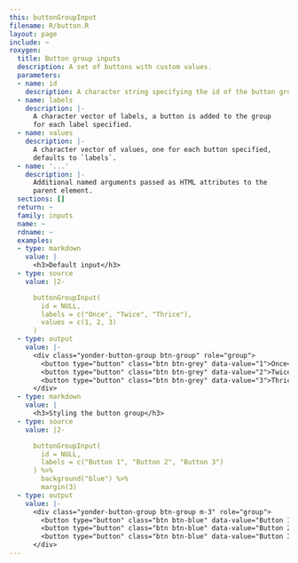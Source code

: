 ```yaml
---
this: buttonGroupInput
filename: R/button.R
layout: page
include: ~
roxygen:
  title: Button group inputs
  description: A set of buttons with custom values.
  parameters:
  - name: id
    description: A character string specifying the id of the button group input.
  - name: labels
    description: |-
      A character vector of labels, a button is added to the group
      for each label specified.
  - name: values
    description: |-
      A character vector of values, one for each button specified,
      defaults to `labels`.
  - name: '...'
    description: |-
      Additional named arguments passed as HTML attributes to the
      parent element.
  sections: []
  return: ~
  family: inputs
  name: ~
  rdname: ~
  examples:
  - type: markdown
    value: |
      <h3>Default input</h3>
  - type: source
    value: |2-

      buttonGroupInput(
        id = NULL,
        labels = c("Once", "Twice", "Thrice"),
        values = c(1, 2, 3)
      )
  - type: output
    value: |-
      <div class="yonder-button-group btn-group" role="group">
        <button type="button" class="btn btn-grey" data-value="1">Once</button>
        <button type="button" class="btn btn-grey" data-value="2">Twice</button>
        <button type="button" class="btn btn-grey" data-value="3">Thrice</button>
      </div>
  - type: markdown
    value: |
      <h3>Styling the button group</h3>
  - type: source
    value: |2-

      buttonGroupInput(
        id = NULL,
        labels = c("Button 1", "Button 2", "Button 3")
      ) %>%
        background("blue") %>%
        margin(3)
  - type: output
    value: |-
      <div class="yonder-button-group btn-group m-3" role="group">
        <button type="button" class="btn btn-blue" data-value="Button 1">Button 1</button>
        <button type="button" class="btn btn-blue" data-value="Button 2">Button 2</button>
        <button type="button" class="btn btn-blue" data-value="Button 3">Button 3</button>
      </div>
---
```

